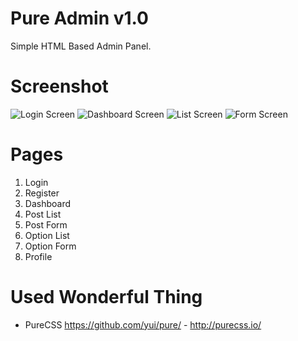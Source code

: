 Pure Admin v1.0
===============

Simple HTML Based Admin Panel.

# Screenshot

![Login Screen](https://github.com/uretgec/pure-admin/raw/screenshot/screen-login.JPG)
![Dashboard Screen](https://github.com/uretgec/pure-admin/raw/screenshot/screen-dashboard.JPG)
![List Screen](https://github.com/uretgec/pure-admin/raw/screenshot/screen-list.JPG)
![Form Screen](https://github.com/uretgec/pure-admin/raw/screenshot/screen-form.JPG)

# Pages

1. Login
2. Register
3. Dashboard
4. Post List
5. Post Form
6. Option List
7. Option Form
8. Profile

# Used Wonderful Thing

* PureCSS https://github.com/yui/pure/ - http://purecss.io/